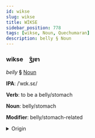 ```yaml
---
id: wikse
slug: wikse
title: WİKSE
sidebar_position: 778
tags: [wikse, Noun, Quechumaran]
description: belly § Noun
---
```


### wikse&emsp;<span kind="abugida">ʒ̑ȷɐɿ</span>

*belly* **§** [Noun](../../tags/Noun)

**IPA**: /ˈwɪk.sɛ/

**Verb**: to be a belly/stomach

**Noun**: belly/stomach

**Modifier**: belly/stomach-related

<details>
    <summary>Origin</summary>
    Quechua wiksa ['wɪksæ]<br/>
    <em>Quechumaran Language Family</em>
</details>